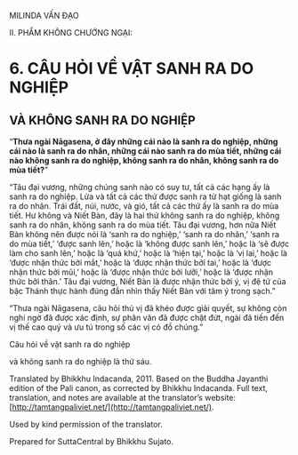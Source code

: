  

MILINDA VẤN ĐẠO

II. PHẨM KHÔNG CHƯỚNG NGẠI:

# 6\. CÂU HỎI VỀ VẬT SANH RA DO NGHIỆP

## VÀ KHÔNG SANH RA DO NGHIỆP

“**Thưa ngài Nāgasena, ở đây những cái nào là sanh ra do nghiệp, những cái nào là sanh ra do nhân, những cái nào sanh ra do mùa tiết, những cái nào không sanh ra do nghiệp, không sanh ra do nhân, không sanh ra do mùa tiết?**”

“Tâu đại vương, những chúng sanh nào có suy tư, tất cả các hạng ấy là sanh ra do nghiệp. Lửa và tất cả các thứ được sanh ra từ hạt giống là sanh ra do nhân. Trái đất, núi, nước, và gió, tất cả các thứ ấy là sanh ra do mùa tiết. Hư không và Niết Bàn, đây là hai thứ không sanh ra do nghiệp, không sanh ra do nhân, không sanh ra do mùa tiết. Tâu đại vương, hơn nữa Niết Bàn không nên được nói là ‘sanh ra do nghiệp,’ ‘sanh ra do nhân,’ ‘sanh ra do mùa tiết,’ ‘được sanh lên,’ hoặc là ‘không được sanh lên,’ hoặc là ‘sẽ được làm cho sanh lên,’ hoặc là ‘quá khứ,’ hoặc là ‘hiện tại,’ hoặc là ‘vị lai,’ hoặc là ‘được nhận thức bởi mắt,’ hoặc là ‘được nhận thức bởi tai,’ hoặc là ‘được nhận thức bởi mũi,’ hoặc là ‘được nhận thức bởi lưỡi,’ hoặc là ‘được nhận thức bởi thân.’ Tâu đại vương, Niết Bàn là được nhận thức bởi ý, vị đệ tử của bậc Thánh thực hành đúng đắn nhìn thấy Niết Bàn với tâm ý trong sạch.”

“Thưa ngài Nāgasena, câu hỏi thú vị đã khéo được giải quyết, sự không còn nghi ngờ đã được xác định, sự phân vân đã được chặt đứt, ngài đã tiến đến vị thế cao quý và ưu tú trong số các vị có đồ chúng.”

Câu hỏi về vật sanh ra do nghiệp

và không sanh ra do nghiệp là thứ sáu.

Translated by Bhikkhu Indacanda, 2011. Based on the Buddha Jayanthi edition of the Pali canon, as corrected by Bhikkhu Indacanda. Full text, translation, and notes are available at the translator’s website: [http://tamtangpaliviet.net/](http://tamtangpaliviet.net/).

Used by kind permission of the translator.

Prepared for SuttaCentral by Bhikkhu Sujato.